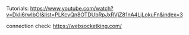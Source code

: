 Tutorials: https://www.youtube.com/watch?v=DkIi6rwIbOI&list=PLKcvQn8OTDUbRpJxRVjZ81nA4LjLokuFn&index=3

connection check: https://websocketking.com/